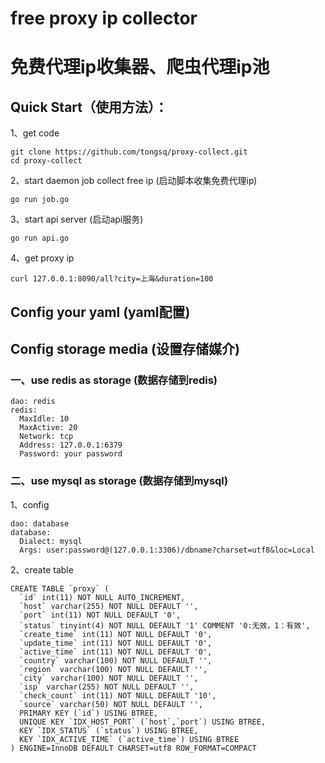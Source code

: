 # free proxy ip collector

# 免费代理ip收集器、爬虫代理ip池

## Quick Start（使用方法）：

1、get code

    git clone https://github.com/tongsq/proxy-collect.git
    cd proxy-collect
2、start daemon job collect free ip (启动脚本收集免费代理ip)

    go run job.go
3、start api server (启动api服务)

    go run api.go
4、get proxy ip

    curl 127.0.0.1:8090/all?city=上海&duration=100

## Config your yaml (yaml配置)
## Config storage media (设置存储媒介)
### 一、use redis as storage (数据存储到redis)
    
    dao: redis
    redis:
      MaxIdle: 10
      MaxActive: 20
      Network: tcp
      Address: 127.0.0.1:6379
      Password: your password
      
### 二、use mysql as storage (数据存储到mysql)

1、config

    dao: database
    database:
      Dialect: mysql
      Args: user:password@(127.0.0.1:3306)/dbname?charset=utf8&loc=Local
    
2、create table

    CREATE TABLE `proxy` (
      `id` int(11) NOT NULL AUTO_INCREMENT,
      `host` varchar(255) NOT NULL DEFAULT '',
      `port` int(11) NOT NULL DEFAULT '0',
      `status` tinyint(4) NOT NULL DEFAULT '1' COMMENT '0:无效，1：有效',
      `create_time` int(11) NOT NULL DEFAULT '0',
      `update_time` int(11) NOT NULL DEFAULT '0',
      `active_time` int(11) NOT NULL DEFAULT '0',
      `country` varchar(100) NOT NULL DEFAULT '',
      `region` varchar(100) NOT NULL DEFAULT '',
      `city` varchar(100) NOT NULL DEFAULT '',
      `isp` varchar(255) NOT NULL DEFAULT '',
      `check_count` int(11) NOT NULL DEFAULT '10',
      `source` varchar(50) NOT NULL DEFAULT '',
      PRIMARY KEY (`id`) USING BTREE,
      UNIQUE KEY `IDX_HOST_PORT` (`host`,`port`) USING BTREE,
      KEY `IDX_STATUS` (`status`) USING BTREE,
      KEY `IDX_ACTIVE_TIME` (`active_time`) USING BTREE
    ) ENGINE=InnoDB DEFAULT CHARSET=utf8 ROW_FORMAT=COMPACT
